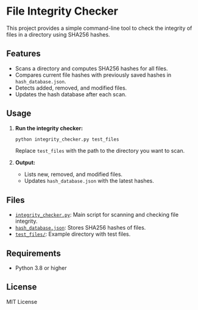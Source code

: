 # File Integrity Checker

This project provides a simple command-line tool to check the integrity of files in a directory using SHA256 hashes.

## Features

- Scans a directory and computes SHA256 hashes for all files.
- Compares current file hashes with previously saved hashes in `hash_database.json`.
- Detects added, removed, and modified files.
- Updates the hash database after each scan.

## Usage

1. **Run the integrity checker:**

   ```sh
   python integrity_checker.py test_files
   ```

   Replace `test_files` with the path to the directory you want to scan.

2. **Output:**
   - Lists new, removed, and modified files.
   - Updates `hash_database.json` with the latest hashes.

## Files

- [`integrity_checker.py`](integrity_checker.py): Main script for scanning and checking file integrity.
- [`hash_database.json`](hash_database.json): Stores SHA256 hashes of files.
- [`test_files/`](test_files/): Example directory with test files.

## Requirements

- Python 3.8 or higher

## License

MIT License